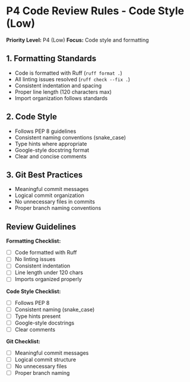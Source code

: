 # P4 Code Review Rules - Code Style (Low)

**Priority Level:** P4 (Low)
**Focus:** Code style and formatting

## 1. Formatting Standards

- Code is formatted with Ruff (`ruff format .`)
- All linting issues resolved (`ruff check --fix .`)
- Consistent indentation and spacing
- Proper line length (120 characters max)
- Import organization follows standards

## 2. Code Style

- Follows PEP 8 guidelines
- Consistent naming conventions (snake_case)
- Type hints where appropriate
- Google-style docstring format
- Clear and concise comments

## 3. Git Best Practices

- Meaningful commit messages
- Logical commit organization
- No unnecessary files in commits
- Proper branch naming conventions

## Review Guidelines

**Formatting Checklist:**
- [ ] Code formatted with Ruff
- [ ] No linting issues
- [ ] Consistent indentation
- [ ] Line length under 120 chars
- [ ] Imports organized properly

**Code Style Checklist:**
- [ ] Follows PEP 8
- [ ] Consistent naming (snake_case)
- [ ] Type hints present
- [ ] Google-style docstrings
- [ ] Clear comments

**Git Checklist:**
- [ ] Meaningful commit messages
- [ ] Logical commit structure
- [ ] No unnecessary files
- [ ] Proper branch naming